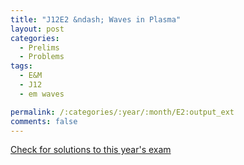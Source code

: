 ```yaml
---
title: "J12E2 &ndash; Waves in Plasma"
layout: post
categories:
  - Prelims
  - Problems
tags:
  - E&M
  - J12
  - em waves

permalink: /:categories/:year/:month/E2:output_ext
comments: false
---
```

<object data="2012J2E.pdf" type="application/pdf" width="100%" height="500"></object>
<div class="message"><a href='https://princetonprelim.com/prelim/28/'>Check for solutions to this year's exam</a></div>